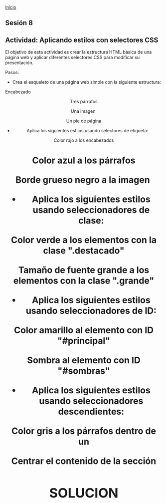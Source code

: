 <!-- No borrar o modificar -->
[Inicio](./index.md)

## Sesión 8 


<!-- Su documentación aquí -->
## Actividad: Aplicando estilos con selectores CSS

El objetivo de esta actividad es crear la estructura HTML básica de una página web y aplicar diferentes selectores CSS para modificar su presentación.

Pasos:

* Crea el esqueleto de una página web simple con la siguiente estructura:

Encabezado <header>

Tres párrafos <p>

Una imagen <img>

Un pie de página <footer>

* Aplica los siguientes estilos usando selectores de etiqueta:

Color rojo a los encabezados <h1>

Color azul a los párrafos <p>

Borde grueso negro a la imagen <img>

* Aplica los siguientes estilos usando seleccionadores de clase:

Color verde a los elementos con la clase ".destacado"

Tamaño de fuente grande a los elementos con la clase ".grande"

* Aplica los siguientes estilos usando seleccionadores de ID:

Color amarillo al elemento con ID "#principal"

Sombra al elemento con ID "#sombras"

* Aplica los siguientes estilos usando seleccionadores descendientes:

Color gris a los párrafos dentro de un <div>

Centrar el contenido de la sección <section>

## SOLUCION






